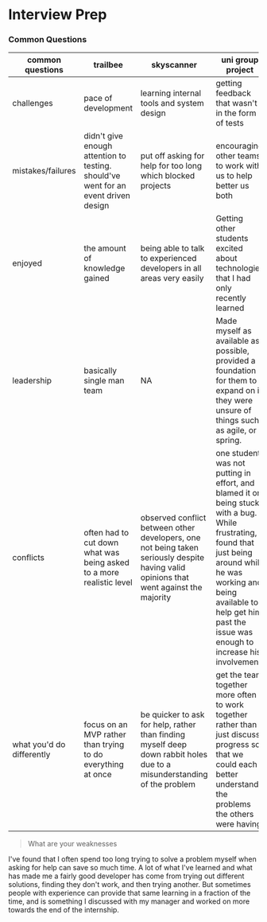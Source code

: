 # Interview Prep

### Common Questions

|common questions   | trailbee  | skyscanner |  uni group project |  
|---|---|---|---|
|challenges   | pace of development | learning internal tools and system design | getting feedback that wasn't in the form of tests |  
|mistakes/failures  | didn't give enough attention to testing. should've went for an event driven design | put off asking for help for too long which blocked projects | encouraging other teams to work with us to help better us both |  
|enjoyed   | the amount of knowledge gained | being able to talk to experienced developers in all areas very easily | Getting other students excited about technologies that I had only recently learned |  
|leadership| basically single man team  | NA  | Made myself as available as possible, provided a foundation for them to expand on if they were unsure of things such as agile, or spring. |  
|conflicts| often had to cut down what was being asked to a more realistic level  | observed conflict between other developers, one not being taken seriously despite having valid opinions that went against the majority | one student was not putting in effort, and blamed it on being stuck with a bug. While frustrating, I found that just being around while he was working and being available to help get him past the issue was enough to increase his involvement |  
|what you'd do differently| focus on an MVP rather than trying to do everything at once | be quicker to ask for help, rather than finding myself deep down rabbit holes due to a misunderstanding of the problem | get the team together more often to work together rather than just discuss progress so that we could each better understand the problems the others were having. |  

> What are your weaknesses

I've found that I often spend too long trying to solve a problem myself when asking for help can save so much time. A lot of what I've learned and what has made me a fairly good developer has come from trying out different solutions, finding they don't work, and then trying another. But sometimes people with experience can provide that same learning in a fraction of the time, and is something I discussed with my manager and worked on more towards the end of the internship.

